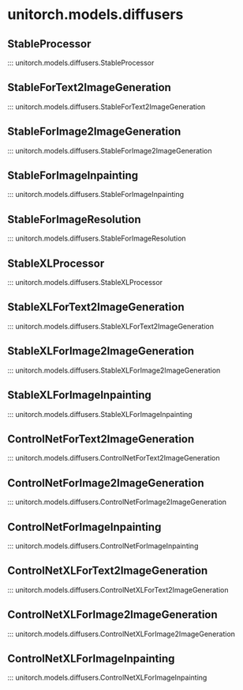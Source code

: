 # unitorch.models.diffusers

## StableProcessor

::: unitorch.models.diffusers.StableProcessor

## StableForText2ImageGeneration

::: unitorch.models.diffusers.StableForText2ImageGeneration

## StableForImage2ImageGeneration

::: unitorch.models.diffusers.StableForImage2ImageGeneration

## StableForImageInpainting

::: unitorch.models.diffusers.StableForImageInpainting

## StableForImageResolution

::: unitorch.models.diffusers.StableForImageResolution

## StableXLProcessor

::: unitorch.models.diffusers.StableXLProcessor

## StableXLForText2ImageGeneration

::: unitorch.models.diffusers.StableXLForText2ImageGeneration

## StableXLForImage2ImageGeneration

::: unitorch.models.diffusers.StableXLForImage2ImageGeneration

## StableXLForImageInpainting

::: unitorch.models.diffusers.StableXLForImageInpainting

## ControlNetForText2ImageGeneration

::: unitorch.models.diffusers.ControlNetForText2ImageGeneration

## ControlNetForImage2ImageGeneration

::: unitorch.models.diffusers.ControlNetForImage2ImageGeneration

## ControlNetForImageInpainting

::: unitorch.models.diffusers.ControlNetForImageInpainting

## ControlNetXLForText2ImageGeneration

::: unitorch.models.diffusers.ControlNetXLForText2ImageGeneration

## ControlNetXLForImage2ImageGeneration

::: unitorch.models.diffusers.ControlNetXLForImage2ImageGeneration

## ControlNetXLForImageInpainting

::: unitorch.models.diffusers.ControlNetXLForImageInpainting



